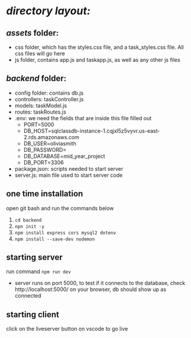 # _**directory layout:**_

## _**assets**_ folder: 
- css folder, which has the styles.css file, and a task_styles.css file. All css files will go here
- js folder, contains app.js and taskapp.js, as well as any other js files

## _**backend**_ folder: 
- config folder: contains db.js
- controllers: taskController.js
- models: taskModel.js
- routes: taskRoutes.js
- .env: we need the fields that are inside this file filled out 
    - PORT=5000
    - DB_HOST=sqlclassdb-instance-1.cqjxl5z5vyvr.us-east-2.rds.amazonaws.com
    - DB_USER=oliviasmith
    - DB_PASSWORD=
    - DB_DATABASE=mid_year_project
    - DB_PORT=3306
- package.json: scripts needed to start server
- server.js: main file used to start server code

## one time installation
 open git bash and run the commands below
1. `cd backend`
2. `npn init -y`
3. `npm install express cors mysql2 dotenv`
4. `npm install --save-dev nodemon`

## starting server
run command `npm run dev`
* server runs on port 5000, to test if it connects to the database, check http://localhost:5000/ on your browser, db should show up as connected

## starting client
click on the liveserver button on vscode to go live